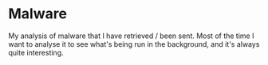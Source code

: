# Malware

My analysis of malware that I have retrieved / been sent. Most of the time I want to analyse it to see what's being run in the background, and it's always quite interesting.
